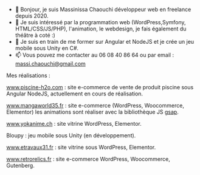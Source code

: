 - 👋 Bonjour, je suis Massinissa Chaouchi développeur web en freelance depuis 2020.
- 👀 Je suis intéressé par la programmation web (WordPress,Symfony, HTML/CSS/JS/PHP), l'animation, le webdesign, je fais également du théâtre à coté :)
- 🌱 Je suis en train de me former sur Angular et NodeJS et je crée un jeu mobile sous Unity en C#.
- 📫 Vous pouvez me contacter au 06 08 40 86 64 ou par email : massi.chaouchi@gmail.com

Mes réalisations : 

www.piscine-h2o.com : site e-commerce de vente de produit piscine sous Angular NodeJS, actuellement en cours de réalisation.

www.mangaworld35.fr : site e-commerce (WordPress, Woocommerce, Elementor) les animations sont réaliser avec la bibliothèque JS [gsap](https://greensock.com/gsap/).

www.yokanime.ch : site vitrine WordPress, Elementor.

Bloupy : jeu mobile sous Unity (en développement).

www.etravaux31.fr : site vitrine sous WordPress, Elementor.

www.retrorelics.fr : site e-commerce WordPress, Woocommerce, Gutenberg.
